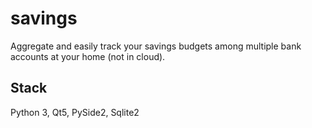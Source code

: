 # savings

Aggregate and easily track your savings budgets among multiple bank accounts at your home (not in cloud).

## Stack
Python 3, Qt5, PySide2, Sqlite2
